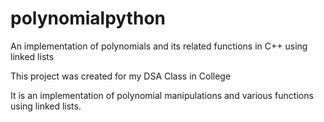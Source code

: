 # polynomialpython
An implementation of polynomials and its related functions in C++ using linked lists

This project was created for my DSA Class in College

It is an implementation of polynomial manipulations and various functions using linked lists.
